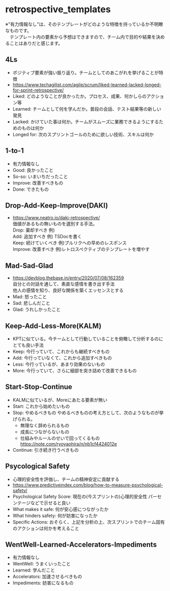 # retrospective_templates  
※"有力情報なし"は、そのテンプレートがどのような特徴を持っているか不明瞭なものです。  
　テンプレート内の要素から予想はできますので、チーム内で目的や結果を決めることはありだと感じます。  
## 4Ls
  + ポジティブ要素が強い振り返り。チームとしてのあこがれを挙げることが特徴
  + https://www.techagilist.com/agile/scrum/liked-learned-lacked-longed-for-sprint-retrospective/
  + Liked: どのようなことが良かったか。プロセス、成果、何かしらのアクション等
  + Learned: チームとして何を学んだか。普段の会話、テスト結果等の新しい発見
  + Lacked: かけていた事は何か。チームがスムーズに業務できるようにするためのものは何か
  + Longed for: 次のスプリントゴールのために欲しい技術、スキルは何か
## 1-to-1
  + 有力情報なし
  + Good: 良かったこと
  + So-so: いまいちだったこと
  + Improve: 改善すべきもの
  + Done: できたもの
## Drop-Add-Keep-Improve(DAKI)
  + https://www.neatro.io/daki-retrospective/  
    価値があるもの無いものを選別する手法。  
    Drop: 棄却すべき 例)  
    Add: 追加すべき 例) TSDocを書く  
    Keep: 続けていくべき 例)プルリクへの早めのレスポンス  
    Improve: 改善すべき 例)レトロスペクティブのテンプレートを増やす  
## Mad-Sad-Glad
  + https://devblog.thebase.in/entry/2020/07/08/162359  
    自分との対話を通して、素直な感情を書き出す手法  
    他人の感情を知り、良好な関係を築くエッセンスとする  
  + Mad: 怒ったこと
  + Sad: 悲しんだこと
  + Glad: うれしかったこと
## Keep-Add-Less-More(KALM)
  + KPTに似ている。今チームとして行動していることを俯瞰して分析するのにとても良い手法
  + Keep: 今行っていて、これからも継続すべきもの
  + Add: 今行っていなくて、これから追加すべきもの
  + Less: 今行っているが、あまり効果のないもの
  + More: 今行っていて、さらに細部を突き詰めて改善できるもの
## Start-Stop-Continue
  + KALMに似ているが、Moreにあたる要素が無い
  + Start: これから始めたいもの
  + Stop: やめるべきもの
    やめるべきものの考え方として、次のようなものが挙げられる。  
      + 無理なく辞められるもの
      + 成長につながらないもの
      + 仕組みやルールのせいで回ってくるもの  
        https://note.com/ryoyaohira/n/nb1cf4424012e
  + Continue: 引き続き行うべきもの
## Psycological Safety
  + 心理的安全性を評価し、チームの精神安定に貢献する
  + https://www.predictiveindex.com/blog/how-to-measure-psychological-safety/
  + Psychological Safety Score: 現在の(今スプリントの)心理的安全性  パーセンテージなどで示せると良い
  + What makes it safe: 何が安心感につながったか
  + What hinders safety: 何が妨害になったか
  + Specific Actions: おそらく、上記を分析の上、次スプリントでのチーム固有のアクションは何かを考えること
## WentWell-Learned-Accelerators-Impediments
  + 有力情報なし
  + WentWell: うまくいったこと
  + Learned: 学んだこと
  + Accelerators: 加速させるべきもの
  + Impediments: 妨害になるもの
